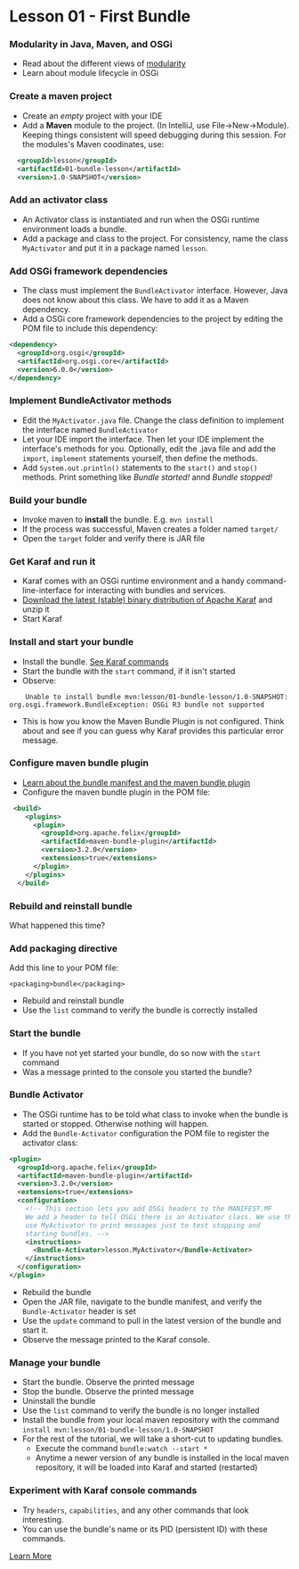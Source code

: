 # Lesson 01 - First Bundle

### Modularity in Java, Maven, and OSGi
- Read about the different views of [modularity](bundles-overview.md)
- Learn about module lifecycle in OSGi

### Create a maven project
- Create an *empty* project with your IDE
- Add a **Maven** module to the project. (In IntelliJ, use File->New->Module). 
Keeping things consistent will speed debugging during this session. For the modules's Maven 
coodinates, use:

```xml
  <groupId>lesson</groupId>
  <artifactId>01-bundle-lesson</artifactId>
  <version>1.0-SNAPSHOT</version>
```

### Add an activator class
- An Activator class is instantiated and run when the OSGi runtime environment loads a bundle.
- Add a package and class to the project. For consistency, name the class `MyActivator` and 
put it in a package named `lesson`.

### Add OSGi framework dependencies
- The class must implement the `BundleActivator` interface. However, Java does not know 
about this class. We have to add it as a Maven dependency.
- Add a OSGi core framework dependencies to the project by editing 
the POM file to include this dependency:

```xml
<dependency>
  <groupId>org.osgi</groupId>
  <artifactId>org.osgi.core</artifactId>
  <version>6.0.0</version>
</dependency>
```

### Implement BundleActivator methods
- Edit the `MyActivator.java` file. Change the class definition to implement the interface named
`BundleActivator`
- Let your IDE import the interface. Then let your IDE implement the interface's methods for you.
Optionally, edit the .java file and add the `import`, `implement` statements yourself, then 
define the methods.
- Add `System.out.println()` statements to the `start()` and `stop()` methods. Print something
like _Bundle started!_ annd _Bundle stopped!_

### Build your bundle
- Invoke maven to **install** the bundle. E.g. `mvn install`
- If the process was successful, Maven creates a folder named `target/`
- Open the `target` folder and verify there is JAR file 

### Get Karaf and run it
- Karaf comes with an OSGi runtime environment and a handy command-line-interface for interacting
with bundles and services.
- [Download the latest (stable) binary distribution of Apache Karaf](http://karaf.apache.org/download.html) and unzip it
- Start Karaf


### Install and start your bundle
- Install the bundle. [See Karaf commands](karaf-commands.md)
- Start the bundle with the `start` command, if it isn't started
- Observe:

```Error executing command: Error installing bundles:
   	Unable to install bundle mvn:lesson/01-bundle-lesson/1.0-SNAPSHOT: org.osgi.framework.BundleException: OSGi R3 bundle not supported
```

- This is how you know the Maven Bundle Plugin is not configured. Think about and see if you can 
guess why Karaf provides this particular error message.

### Configure maven bundle plugin
- [Learn about the bundle manifest and the maven bundle plugin](building-bundles.md) 
- Configure the maven bundle plugin in the POM file:

```xml
 <build>
    <plugins>
      <plugin>
        <groupId>org.apache.felix</groupId>
        <artifactId>maven-bundle-plugin</artifactId>
        <version>3.2.0</version>
        <extensions>true</extensions>
      </plugin>
    </plugins>
  </build>
```

### Rebuild and reinstall bundle
What happened this time?

### Add packaging directive
 Add this line to your POM file:

    <packaging>bundle</packaging>

- Rebuild and reinstall bundle
 - Use the `list` command to verify the bundle is correctly installed

### Start the bundle
- If you have not yet started your bundle, do so now with the `start` command
- Was a message printed to the console you started the bundle? 


### Bundle Activator
- The OSGi runtime has to be told what class to invoke when the bundle is started or stopped. 
Otherwise nothing will happen.
- Add the `Bundle-Activator` configuration the POM file to register the activator class:

```xml      
<plugin>
  <groupId>org.apache.felix</groupId>
  <artifactId>maven-bundle-plugin</artifactId>
  <version>3.2.0</version>
  <extensions>true</extensions>
  <configuration>
    <!-- This section lets you add OSGi headers to the MANIFEST.MF
    We add a header to tell OSGi there is an Activator class. We use the
    use MyActivator to print messages just to test stopping and
    starting bundles. -->
    <instructions>
      <Bundle-Activator>lesson.MyActivator</Bundle-Activator>
    </instructions>
  </configuration>
</plugin>
```

- Rebuild the bundle
- Open the JAR file, navigate to the bundle manifest, and verify the `Bundle-Activator` header is set
- Use the `update` command to pull in the latest version of the bundle and start it.
- Observe the message printed to the Karaf console.

### Manage your bundle
- Start the bundle. Observe the printed message
- Stop the bundle. Observe the printed message
- Uninstall the bundle
- Use the `list` command to verify the bundle is no longer installed
- Install the bundle from your local maven repository with the command `install mvn:lesson/01-bundle-lesson/1.0-SNAPSHOT`
- For the rest of the tutorial, we will take a short-cut to updating bundles.
  - Execute the command `bundle:watch --start *`
  - Anytime a newer version of any bundle is installed in the local maven repository, 
  it will be loaded into Karaf and started (restarted)

### Experiment with Karaf console commands
* Try `headers`, `capabilities`, and any other commands that look
interesting.
* You can use the bundle's name or its PID (persistent ID) with these commands.


[Learn More](https://www.osgi.org/developer/architecture)

